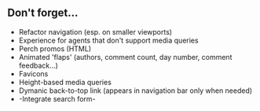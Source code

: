 ## Don't forget...

* Refactor navigation (esp. on smaller viewports)
* Experience for agents that don't support media queries
* Perch promos (HTML)
* Animated 'flaps' (authors, comment count, day number, comment feedback...)
* Favicons
* Height-based media queries
* Dymanic back-to-top link (appears in navigation bar only when needed)
* -Integrate search form-